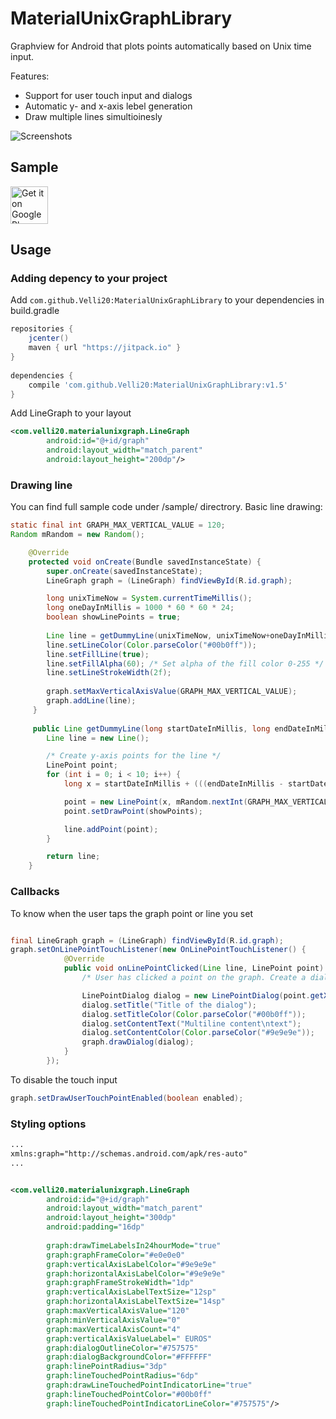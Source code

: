 # MaterialUnixGraphLibrary
Graphview for Android that plots points automatically based on Unix time input.

Features:
- Support for user touch input and dialogs
- Automatic y- and x-axis lebel generation
- Draw multiple lines simultioinesly

![Screenshots](https://user-images.githubusercontent.com/25138671/27264059-4dfae056-547f-11e7-9b32-644e6c5cd613.jpg)

## Sample
<a href="https://play.google.com/store/apps/details?id=com.velli20.sample" target="_blank">
  <img alt="Get it on Google Play"
       src="https://play.google.com/intl/en_us/badges/images/generic/en-play-badge.png" height="60"/>
</a>

## Usage

### Adding depency to your project

Add ```com.github.Velli20:MaterialUnixGraphLibrary``` to your dependencies in build.gradle

```gradle
repositories {
    jcenter()
    maven { url "https://jitpack.io" }
}
    
dependencies {
    compile 'com.github.Velli20:MaterialUnixGraphLibrary:v1.5'
}
```

Add LineGraph to your layout

```xml
<com.velli20.materialunixgraph.LineGraph
        android:id="@+id/graph"
        android:layout_width="match_parent"
        android:layout_height="200dp"/>
```

### Drawing line

You can find full sample code under /sample/ directrory.
Basic line drawing:

```java
static final int GRAPH_MAX_VERTICAL_VALUE = 120;
Random mRandom = new Random();

    @Override
    protected void onCreate(Bundle savedInstanceState) {
        super.onCreate(savedInstanceState);
        LineGraph graph = (LineGraph) findViewById(R.id.graph);

        long unixTimeNow = System.currentTimeMillis();
        long oneDayInMillis = 1000 * 60 * 60 * 24;
        boolean showLinePoints = true;
        
        Line line = getDummyLine(unixTimeNow, unixTimeNow+oneDayInMillis, showLinePoints);
        line.setLineColor(Color.parseColor("#00b0ff"));
        line.setFillLine(true);
        line.setFillAlpha(60); /* Set alpha of the fill color 0-255 */
        line.setLineStrokeWidth(2f); 
        
        graph.setMaxVerticalAxisValue(GRAPH_MAX_VERTICAL_VALUE);
        graph.addLine(line);
     }
        
     public Line getDummyLine(long startDateInMillis, long endDateInMillis, boolean showPoints) {
        Line line = new Line();

        /* Create y-axis points for the line */
        LinePoint point;
        for (int i = 0; i < 10; i++) {
            long x = startDateInMillis + (((endDateInMillis - startDateInMillis) / 10) * i);

            point = new LinePoint(x, mRandom.nextInt(GRAPH_MAX_VERTICAL_VALUE));
            point.setDrawPoint(showPoints);

            line.addPoint(point);
        }

        return line;
    }
```

### Callbacks

To know when the user taps the graph point or line you set

```java

final LineGraph graph = (LineGraph) findViewById(R.id.graph);
graph.setOnLinePointTouchListener(new OnLinePointTouchListener() {
            @Override
            public void onLinePointClicked(Line line, LinePoint point) {
                /* User has clicked a point on the graph. Create a dialog to show above the touched point */

                LinePointDialog dialog = new LinePointDialog(point.getX(), point.getY());
                dialog.setTitle("Title of the dialog");
                dialog.setTitleColor(Color.parseColor("#00b0ff"));
                dialog.setContentText("Multiline content\ntext");
                dialog.setContentColor(Color.parseColor("#9e9e9e"));
                graph.drawDialog(dialog);
            }
        });
```

To disable the touch input

```java
graph.setDrawUserTouchPointEnabled(boolean enabled);
```

### Styling options

```xml
...
xmlns:graph="http://schemas.android.com/apk/res-auto"
...


<com.velli20.materialunixgraph.LineGraph
        android:id="@+id/graph"
        android:layout_width="match_parent"
        android:layout_height="300dp"
        android:padding="16dp"
        
        graph:drawTimeLabelsIn24hourMode="true"  
        graph:graphFrameColor="#e0e0e0"
        graph:verticalAxisLabelColor="#9e9e9e"
        graph:horizontalAxisLabelColor="#9e9e9e"
        graph:graphFrameStrokeWidth="1dp"
        graph:verticalAxisLabelTextSize="12sp"
        graph:horizontalAxisLabelTextSize="14sp"
        graph:maxVerticalAxisValue="120"
        graph:minVerticalAxisValue="0"
        graph:maxVerticalAxisCount="4"
        graph:verticalAxisValueLabel=" EUROS"
        graph:dialogOutlineColor="#757575"
        graph:dialogBackgroundColor="#FFFFFF"
        graph:linePointRadius="3dp"
        graph:lineTouchedPointRadius="6dp"
        graph:drawLineTouchedPointIndicatorLine="true"
        graph:lineTouchedPointColor="#00b0ff"
        graph:lineTouchedPointIndicatorLineColor="#757575"/>

```
